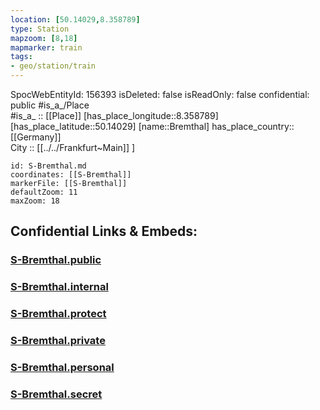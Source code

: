 ```yaml
---
location: [50.14029,8.358789] 
type: Station 
mapzoom: [8,18] 
mapmarker: train 
tags:
- geo/station/train
---
```

SpocWebEntityId: 156393
isDeleted: false
isReadOnly: false
confidential: public
#is_a_/Place  
#is_a_ :: [[Place]] 
[has_place_longitude::8.358789] 
[has_place_latitude::50.14029] 
[name::Bremthal] 
has_place_country:: [[Germany]]  
City :: [[../../Frankfurt~Main]] ] 


```leaflet
id: S-Bremthal.md
coordinates: [[S-Bremthal]] 
markerFile: [[S-Bremthal]] 
defaultZoom: 11 
maxZoom: 18
```


## Confidential Links & Embeds: 

### [S-Bremthal.public](/_public/\Earth\Continent\Europe\Europe~Central\Germany\Germany~West\Hessen\counties~Hessen\Frankfurt~Main\Stations-FFM~SS-Bremthal.public.md) 

### [S-Bremthal.internal](/_internal/\Earth\Continent\Europe\Europe~Central\Germany\Germany~West\Hessen\counties~Hessen\Frankfurt~Main\Stations-FFM~SS-Bremthal.internal.md) 

### [S-Bremthal.protect](/_protect/\Earth\Continent\Europe\Europe~Central\Germany\Germany~West\Hessen\counties~Hessen\Frankfurt~Main\Stations-FFM~SS-Bremthal.protect.md) 

### [S-Bremthal.private](/_private/\Earth\Continent\Europe\Europe~Central\Germany\Germany~West\Hessen\counties~Hessen\Frankfurt~Main\Stations-FFM~SS-Bremthal.private.md) 

### [S-Bremthal.personal](/_personal/\Earth\Continent\Europe\Europe~Central\Germany\Germany~West\Hessen\counties~Hessen\Frankfurt~Main\Stations-FFM~SS-Bremthal.personal.md) 

### [S-Bremthal.secret](/_secret/\Earth\Continent\Europe\Europe~Central\Germany\Germany~West\Hessen\counties~Hessen\Frankfurt~Main\Stations-FFM~SS-Bremthal.secret.md)

